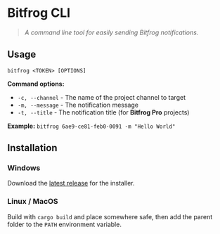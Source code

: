 # Bitfrog CLI
> *A command line tool for easily sending Bitfrog notifications.*

## Usage

`bitfrog <TOKEN> [OPTIONS]`

**Command options:**
- `-c, --channel` - The name of the project channel to target
- `-m, --message` - The notification message
- `-t, --title` - The notification title (for **Bitfrog Pro** projects)

**Example:** `bitfrog 6ae9-ce81-feb0-0091 -m "Hello World"`

## Installation
### Windows
Download the [latest release](https://github.com/bitfrog-dev/bitfrog-cli/releases/latest) for the installer.

### Linux / MacOS
Build with `cargo build` and place somewhere safe, then add the parent folder to the `PATH` environment variable.